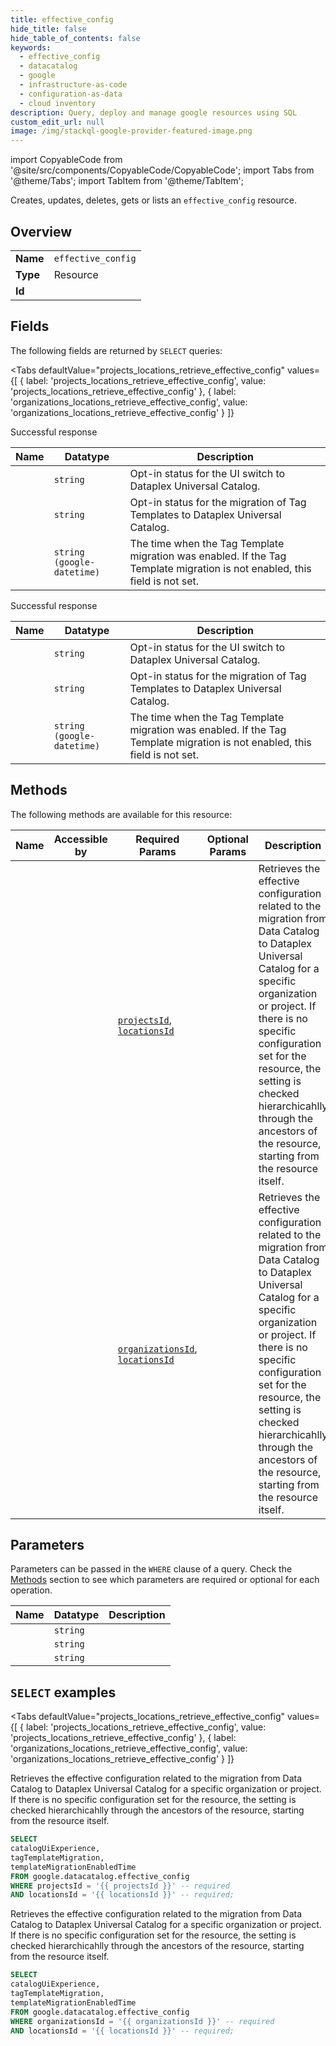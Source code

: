 ```yaml
--- 
title: effective_config
hide_title: false
hide_table_of_contents: false
keywords:
  - effective_config
  - datacatalog
  - google
  - infrastructure-as-code
  - configuration-as-data
  - cloud inventory
description: Query, deploy and manage google resources using SQL
custom_edit_url: null
image: /img/stackql-google-provider-featured-image.png
---
```


import CopyableCode from '@site/src/components/CopyableCode/CopyableCode';
import Tabs from '@theme/Tabs';
import TabItem from '@theme/TabItem';

Creates, updates, deletes, gets or lists an <code>effective_config</code> resource.

## Overview
<table><tbody>
<tr><td><b>Name</b></td><td><code>effective_config</code></td></tr>
<tr><td><b>Type</b></td><td>Resource</td></tr>
<tr><td><b>Id</b></td><td><CopyableCode code="google.datacatalog.effective_config" /></td></tr>
</tbody></table>

## Fields

The following fields are returned by `SELECT` queries:

<Tabs
    defaultValue="projects_locations_retrieve_effective_config"
    values={[
        { label: 'projects_locations_retrieve_effective_config', value: 'projects_locations_retrieve_effective_config' },
        { label: 'organizations_locations_retrieve_effective_config', value: 'organizations_locations_retrieve_effective_config' }
    ]}
>
<TabItem value="projects_locations_retrieve_effective_config">

Successful response

<table>
<thead>
    <tr>
    <th>Name</th>
    <th>Datatype</th>
    <th>Description</th>
    </tr>
</thead>
<tbody>
<tr>
    <td><CopyableCode code="catalogUiExperience" /></td>
    <td><code>string</code></td>
    <td>Opt-in status for the UI switch to Dataplex Universal Catalog.</td>
</tr>
<tr>
    <td><CopyableCode code="tagTemplateMigration" /></td>
    <td><code>string</code></td>
    <td>Opt-in status for the migration of Tag Templates to Dataplex Universal Catalog.</td>
</tr>
<tr>
    <td><CopyableCode code="templateMigrationEnabledTime" /></td>
    <td><code>string (google-datetime)</code></td>
    <td>The time when the Tag Template migration was enabled. If the Tag Template migration is not enabled, this field is not set.</td>
</tr>
</tbody>
</table>
</TabItem>
<TabItem value="organizations_locations_retrieve_effective_config">

Successful response

<table>
<thead>
    <tr>
    <th>Name</th>
    <th>Datatype</th>
    <th>Description</th>
    </tr>
</thead>
<tbody>
<tr>
    <td><CopyableCode code="catalogUiExperience" /></td>
    <td><code>string</code></td>
    <td>Opt-in status for the UI switch to Dataplex Universal Catalog.</td>
</tr>
<tr>
    <td><CopyableCode code="tagTemplateMigration" /></td>
    <td><code>string</code></td>
    <td>Opt-in status for the migration of Tag Templates to Dataplex Universal Catalog.</td>
</tr>
<tr>
    <td><CopyableCode code="templateMigrationEnabledTime" /></td>
    <td><code>string (google-datetime)</code></td>
    <td>The time when the Tag Template migration was enabled. If the Tag Template migration is not enabled, this field is not set.</td>
</tr>
</tbody>
</table>
</TabItem>
</Tabs>

## Methods

The following methods are available for this resource:

<table>
<thead>
    <tr>
    <th>Name</th>
    <th>Accessible by</th>
    <th>Required Params</th>
    <th>Optional Params</th>
    <th>Description</th>
    </tr>
</thead>
<tbody>
<tr>
    <td><a href="#projects_locations_retrieve_effective_config"><CopyableCode code="projects_locations_retrieve_effective_config" /></a></td>
    <td><CopyableCode code="select" /></td>
    <td><a href="#parameter-projectsId"><code>projectsId</code></a>, <a href="#parameter-locationsId"><code>locationsId</code></a></td>
    <td></td>
    <td>Retrieves the effective configuration related to the migration from Data Catalog to Dataplex Universal Catalog for a specific organization or project. If there is no specific configuration set for the resource, the setting is checked hierarchicahlly through the ancestors of the resource, starting from the resource itself.</td>
</tr>
<tr>
    <td><a href="#organizations_locations_retrieve_effective_config"><CopyableCode code="organizations_locations_retrieve_effective_config" /></a></td>
    <td><CopyableCode code="select" /></td>
    <td><a href="#parameter-organizationsId"><code>organizationsId</code></a>, <a href="#parameter-locationsId"><code>locationsId</code></a></td>
    <td></td>
    <td>Retrieves the effective configuration related to the migration from Data Catalog to Dataplex Universal Catalog for a specific organization or project. If there is no specific configuration set for the resource, the setting is checked hierarchicahlly through the ancestors of the resource, starting from the resource itself.</td>
</tr>
</tbody>
</table>

## Parameters

Parameters can be passed in the `WHERE` clause of a query. Check the [Methods](#methods) section to see which parameters are required or optional for each operation.

<table>
<thead>
    <tr>
    <th>Name</th>
    <th>Datatype</th>
    <th>Description</th>
    </tr>
</thead>
<tbody>
<tr id="parameter-locationsId">
    <td><CopyableCode code="locationsId" /></td>
    <td><code>string</code></td>
    <td></td>
</tr>
<tr id="parameter-organizationsId">
    <td><CopyableCode code="organizationsId" /></td>
    <td><code>string</code></td>
    <td></td>
</tr>
<tr id="parameter-projectsId">
    <td><CopyableCode code="projectsId" /></td>
    <td><code>string</code></td>
    <td></td>
</tr>
</tbody>
</table>

## `SELECT` examples

<Tabs
    defaultValue="projects_locations_retrieve_effective_config"
    values={[
        { label: 'projects_locations_retrieve_effective_config', value: 'projects_locations_retrieve_effective_config' },
        { label: 'organizations_locations_retrieve_effective_config', value: 'organizations_locations_retrieve_effective_config' }
    ]}
>
<TabItem value="projects_locations_retrieve_effective_config">

Retrieves the effective configuration related to the migration from Data Catalog to Dataplex Universal Catalog for a specific organization or project. If there is no specific configuration set for the resource, the setting is checked hierarchicahlly through the ancestors of the resource, starting from the resource itself.

```sql
SELECT
catalogUiExperience,
tagTemplateMigration,
templateMigrationEnabledTime
FROM google.datacatalog.effective_config
WHERE projectsId = '{{ projectsId }}' -- required
AND locationsId = '{{ locationsId }}' -- required;
```
</TabItem>
<TabItem value="organizations_locations_retrieve_effective_config">

Retrieves the effective configuration related to the migration from Data Catalog to Dataplex Universal Catalog for a specific organization or project. If there is no specific configuration set for the resource, the setting is checked hierarchicahlly through the ancestors of the resource, starting from the resource itself.

```sql
SELECT
catalogUiExperience,
tagTemplateMigration,
templateMigrationEnabledTime
FROM google.datacatalog.effective_config
WHERE organizationsId = '{{ organizationsId }}' -- required
AND locationsId = '{{ locationsId }}' -- required;
```
</TabItem>
</Tabs>
